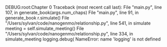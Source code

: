 DEBUG:root:Chapter 0
Traceback (most recent call last):
  File "main.py", line 107, in <module>
    generate_book(args.num_chaps)
  File "main.py", line 91, in generate_book
    r.simulate()
  File "/Users/sylvan/code/nanogenmo/relationship.py", line 541, in simulate
    meeting = self.simulate_meeting()
  File "/Users/sylvan/code/nanogenmo/relationship.py", line 334, in simulate_meeting
    logging.debug(
NameError: name 'logging' is not defined
